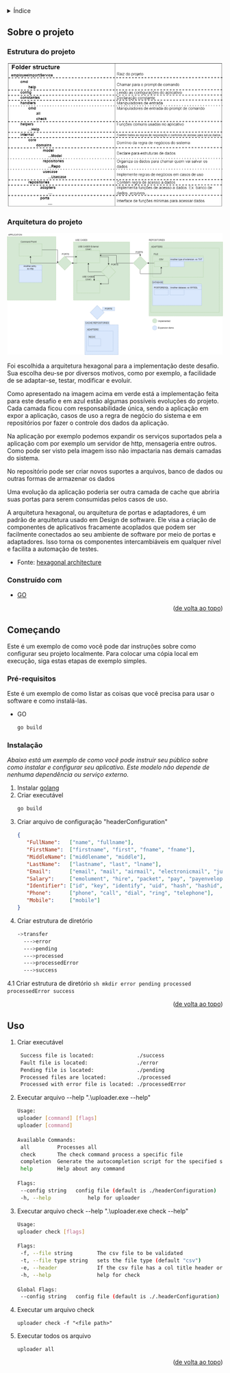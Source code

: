 <!-- TABLE OF CONTENTS -->
<details>
  <summary>Índice</summary>
  <ol>
    <li>
      <a href="#about-the-project">Sobre o projeto</a>
      <ul>
        <li><a href="#built-with">Construído com</a></li>
      </ul>
    </li>
    <li>
      <a href="#getting-started">Começando</a>
      <ul>
        <li><a href="#prerequisites">Pré-requisitos</a></li>
        <li><a href="#installation">Instalação</a></li>
      </ul>
    </li>
    <li><a href="#usage">Uso</a></li>
  </ol>
</details>



<!-- ABOUT THE PROJECT -->
## Sobre o projeto
### Estrutura do projeto
<p align="center">
  <img src="./images/employeeImportService-pt-br.png" />
</p>

### Arquitetura do projeto

<p align="center">
  <img src="./images/architecture_employeeImportService.png" />
</p>

Foi escolhida a arquitetura hexagonal para a implementação deste desafio. Sua escolha deu-se por diversos motivos, como por exemplo, a facilidade de se adaptar-se, testar, modificar e evoluir.

Como apresentado na imagem acima em verde está a implementação feita para este desafio e em azul estão algumas possíveis evoluções do projeto. Cada camada ficou com responsabilidade única, sendo a aplicação em expor a aplicação, casos de uso a regra de negócio do sistema e em repositórios por fazer o controle dos dados da aplicação.

Na aplicação por exemplo podemos expandir os serviços suportados pela a aplicação com por exemplo um servidor de http, mensageria entre outros. Como pode ser visto pela imagem isso não impactaria nas demais camadas do sistema.

No repositório pode ser criar novos suportes a arquivos, banco de dados ou outras formas de armazenar os dados

Uma evolução da aplicação poderia ser outra camada de cache que abriria suas portas para serem consumidas pelos casos de uso.

A arquitetura hexagonal, ou arquitetura de portas e adaptadores, é um padrão de arquitetura usado em
Design de software. Ele visa a criação de componentes de aplicativos fracamente acoplados que podem ser facilmente conectados
ao seu ambiente de software por meio de portas e adaptadores. Isso torna os componentes intercambiáveis em qualquer
nível e facilita a automação de testes.

* Fonte: [hexagonal architecture](https://en.wikipedia.org/wiki/Hexagonal_architecture_(software))

### Construído com

* [GO](https://go.dev/)

<p align="right">(<a href="#top">de volta ao topo</a>)</p>

<!-- GETTING STARTED -->
## Começando

Este é um exemplo de como você pode dar instruções sobre como configurar seu projeto localmente.
Para colocar uma cópia local em execução, siga estas etapas de exemplo simples.

### Pré-requisitos

Este é um exemplo de como listar as coisas que você precisa para usar o software e como instalá-las.
* GO
  ```sh
  go build
  ```

### Instalação

_Abaixo está um exemplo de como você pode instruir seu público sobre como instalar e configurar seu aplicativo. Este modelo não depende de nenhuma dependência ou serviço externo._

1. Instalar [golang](https://go.dev/)
2. Criar executável
   ```sh
   go build
   ```
3. Criar arquivo de configuração "headerConfiguration"
   ```json
   {
      "FullName":   ["name", "fullname"],
      "FirstName":  ["firstname", "first", "fname", "fname"],
      "MiddleName": ["middlename", "middle"],
      "LastName":   ["lastname", "last", "lname"],
      "Email":      ["email", "mail", "airmail", "electronicmail", "junkmail", "mail", "postalcard", "postcard"],
      "Salary":     ["emolument", "hire", "packet", "pay", "payenvelope", "paycheck", "payment", "stipend", "wage", "salary", "rate"],
      "Identifier": ["id", "key", "identify", "uid", "hash", "hashid", "idhash", "number", "seq", "sequence", "employeenumber", "empid"],
      "Phone":      ["phone", "call", "dial", "ring", "telephone"],
      "Mobile":     ["mobile"]
   }
   ```
4. Criar estrutura de diretório
    ```sh
    ->transfer
      --->error
      --->pending
      --->processed
      --->processedError
      --->success
    ```
4.1 Criar estrutura de diretório
    ```sh
      mkdir error pending processed processedError success
    ```
<p align="right">(<a href="#top">de volta ao topo</a>)</p>



<!-- USAGE EXAMPLES -->
## Uso
1. Criar executável
   ```sh
    Success file is located:              ./success
    Fault file is located:                ./error
    Pending file is located:              ./pending
    Processed files are located:          ./processed
    Processed with error file is located: ./processedError
   ```
2. Executar arquivo --help ".\uploader.exe --help"  
   ```sh
   Usage:
   uploader [command] [flags]
   uploader [command]
   
   Available Commands:
    all         Processes all
    check       The check command process a specific file
    completion  Generate the autocompletion script for the specified shell
    help        Help about any command
   
   Flags:
    --config string   config file (default is ./headerConfiguration)
    -h, --help            help for uploader
   ```
3. Executar arquivo check --help ".\uploader.exe check --help"
   ```sh
   Usage:
   uploader check [flags]
   
   Flags:
    -f, --file string        The csv file to be validated
    -t, --file type string   sets the file type (default "csv")
    -e, --header             If the csv file has a col title header or not (default true)
    -h, --help               help for check
   
   Global Flags:
    --config string   config file (default is ./.headerConfiguration)
   ```
4. Executar um arquivo check
   ```
   uploader check -f "<file path>"
   ```
4. Executar todos os arquivo
   ```
   uploader all
   ```

<p align="right">(<a href="#top">de volta ao topo</a>)</p>



